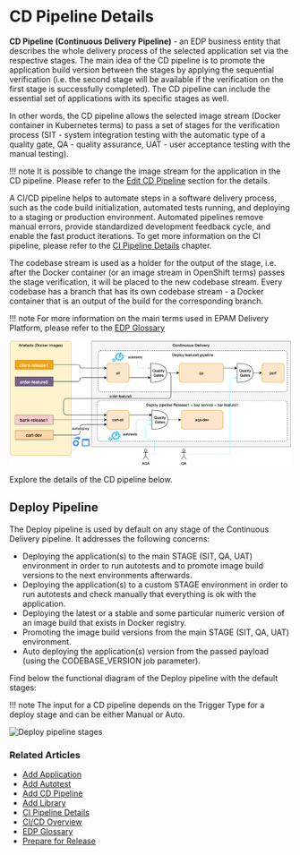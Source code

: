 # CD Pipeline Details

**CD Pipeline (Continuous Delivery Pipeline)** - an EDP business entity that describes the whole delivery process of the selected application set via the respective stages.
The main idea of the CD pipeline is to promote the application build version between the stages by applying the sequential verification (i.e. the second stage will be available if the verification on the first stage is successfully completed).
The CD pipeline can include the essential set of applications with its specific stages as well.

In other words, the CD pipeline allows the selected image stream (Docker container in Kubernetes terms) to pass a set of stages for the verification process (SIT - system integration testing with the automatic type of a quality gate, QA - quality assurance, UAT - user acceptance testing with the manual testing).

!!! note
    It is possible to change the image stream for the application in the CD pipeline. Please refer to the [Edit CD Pipeline](add-cd-pipeline.md#edit-cd-pipeline) section for the details.

A CI/CD pipeline helps to automate steps in a software delivery process, such as the code build initialization, automated tests running, and deploying to a staging or production environment.
Automated pipelines remove manual errors, provide standardized development feedback cycle, and enable the fast product iterations. To get more information on the CI pipeline, please refer to the [CI Pipeline Details](ci-pipeline-details.md) chapter.

The codebase stream is used as a holder for the output of the stage, i.e. after the Docker container (or an image stream in OpenShift terms) passes the stage verification, it will be placed to the new codebase stream.
Every codebase has a branch that has its own codebase stream - a Docker container that is an output of the build for the corresponding branch.

!!! note
    For more information on the main terms used in EPAM Delivery Platform, please refer to the [EDP Glossary](../glossary.md)

![EDP CD pipeline](../assets/user-guide/edp-cd-pipeline.png "EDP CD pipeline")

Explore the details of the CD pipeline below.

## Deploy Pipeline

The Deploy pipeline is used by default on any stage of the Continuous Delivery pipeline. It addresses the following concerns:

* Deploying the application(s) to the main STAGE (SIT, QA, UAT) environment in order to run autotests and to promote image build versions to the next environments afterwards.
* Deploying the application(s) to a custom STAGE environment in order to run autotests and check manually that everything is ok with the application.
* Deploying the latest or a stable and some particular numeric version of an image build that exists in Docker registry.
* Promoting the image build versions from the main STAGE (SIT, QA, UAT) environment.
* Auto deploying the application(s) version from the passed payload (using the CODEBASE_VERSION job parameter).

Find below the functional diagram of the Deploy pipeline with the default stages:

!!! note
    The input for a CD pipeline depends on the Trigger Type for a deploy stage and can be either Manual or Auto.

![Deploy pipeline stages](http://www.plantuml.com/plantuml/proxy?src=https://raw.githubusercontent.com/epam/edp-install/master/docs/user-guide/deploy-pipeline.puml)

### Related Articles

* [Add Application](add-application.md)
* [Add Autotest](add-autotest.md)
* [Add CD Pipeline](add-cd-pipeline.md)
* [Add Library](add-library.md)
* [CI Pipeline Details](ci-pipeline-details.md)
* [CI/CD Overview](cicd-overview.md)
* [EDP Glossary](../glossary.md)
* [Prepare for Release](prepare-for-release.md)
